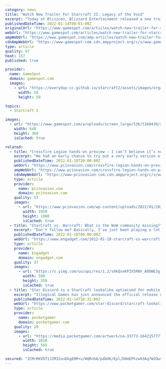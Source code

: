```yaml
---
category: news
title: "Watch New Trailer For Starcraft II: Legacy of the Void"
excerpt: "Today at Blizzcon, Blizzard Entertainment released a new trailer for Starcraft II: Legacy of the Void, the conclusion in the Starcraft II trilogy, following Wings of Liberty and Heart of the Swarm."
publishedDateTime: 2022-01-14T00:01:00Z
originalUrl: "https://www.gamespot.com/articles/watch-new-trailer-for-starcraft-ii-legacy-of-the-v/1100-6423451/"
webUrl: "https://www.gamespot.com/articles/watch-new-trailer-for-starcraft-ii-legacy-of-the-v/1100-6423451/"
ampWebUrl: "https://www.gamespot.com/amp-articles/watch-new-trailer-for-starcraft-ii-legacy-of-the-v/1100-6423451/"
cdnAmpWebUrl: "https://www-gamespot-com.cdn.ampproject.org/c/s/www.gamespot.com/amp-articles/watch-new-trailer-for-starcraft-ii-legacy-of-the-v/1100-6423451/"
type: article
quality: 97
heat: 157
published: true

provider:
  name: GameSpot
  domain: gamespot.com
  images:
    - url: "https://everyday-cc.github.io/starcraft2/assets/images/organizations/gamespot.com-50x50.jpg"
      width: 50
      height: 50

topics:
  - StarCraft 2

images:
  - url: "https://www.gamespot.com/a/uploads/screen_large/536/5360430/2721486-trailer_starcraftii_legacyofthevoidoblivion_20141107.jpg"
    width: 640
    height: 360
    isCached: true

related:
  - title: "Crossfire Legion hands-on preview — I can’t believe it’s not StarCraft"
    excerpt: "We had an early chance to try out a very early version of Crossfire Legion, an RTS set in the world of CrossFire."
    publishedDateTime: 2022-01-18T20:00:00Z
    webUrl: "https://www.pcinvasion.com/crossfire-legion-hands-on-preview/"
    ampWebUrl: "https://www.pcinvasion.com/crossfire-legion-hands-on-preview/amp/"
    cdnAmpWebUrl: "https://www-pcinvasion-com.cdn.ampproject.org/c/s/www.pcinvasion.com/crossfire-legion-hands-on-preview/amp/"
    type: article
    provider:
      name: pcinvasion.com
      domain: pcinvasion.com
    quality: 57
    images:
      - url: "https://www.pcinvasion.com/wp-content/uploads/2022/01/20220114172852_1.jpg"
        width: 1920
        height: 1080
        isCached: true
  - title: "StarCraft vs. Warcraft: What is the WoW community missing?"
    excerpt: "Don't follow me? Basically, I've just been playing a lot of StarCraft 2 whenever I'm not raiding. Still, being heavily invested in WoW and StarCraft has really felt like living two lives at times ..."
    publishedDateTime: 2022-01-10T00:00:00Z
    webUrl: "https://www.engadget.com/2012-01-10-starcraft-vs-warcraft-what-is-the-wow-community-missing.html"
    type: article
    provider:
      name: Engadget
      domain: engadget.com
    quality: 37
    images:
      - url: "https://s.yimg.com/uu/api/res/1.2/s9kQseKPZV5RWV_A0DWE3g--~B/aD0zNTA7dz01ODA7YXBwaWQ9eXRhY2h5b24-/https://www.blogcdn.com/wow.joystiq.com/media/2012/01/wowandstarcrafthearts.png"
        width: 580
        height: 350
        isCached: true
  - title: "Star Discord is a StarCraft lookalike optimised for mobile by a one-man team, out now on iOS and Android"
    excerpt: "Illogical Games has just announced the official release of Star Discord, the one-man indie dev's charming StarCraft lookalike on mobile. Featuring complex commands typical of Real-Time Strategy games revamped and optimised for mobile devices,"
    publishedDateTime: 2022-01-14T10:32:00Z
    webUrl: "https://www.pocketgamer.com/star-discord/starcraft-lookalike-optimised-for-mobile/"
    type: article
    provider:
      name: pocketgamer
      domain: pocketgamer.com
    quality: 20
    images:
      - url: "https://media.pocketgamer.com/artwork/na-33773-1642157777/star-discord-ios-android-launch-cover.jpg"
        width: 1010
        height: 505
        isCached: true

secured: "ZCMrRKVDf1JZM32ouDkg89M+u/WQRnbA/pdbOK/Epl/D0mEPhzwH3Aq7W2Owv+/cMaXIEMYmppwT7PqiBMHieJaum24YrsUl54P/fZZ7ooeD3raBYxwEJRlKpi3b7hbaM95e9sgupEDI1gjwBHHKCXYwiNAj1pX5QeJhh5PsKPzuN3njt4+Urc9pNNt7A0k0jKvJYukR6vWBYdVDAdwnpTurmIlNAu2MFDF/QtElF9XVmPtpo30EoFlEIoPv6tLJ9qWkhS6kLVuCC6F9Cbd8CmVvOhu5FFkVWp+XtygbkX6wsi+z40xDbSeLmIXozYEvkIEAT/3kXlvvfAZj5LjZXA3wy2QseqmrIfdZIOYVJ+4=;NMUaelsY1T3DUC5/tp2dPQ=="
---
```


